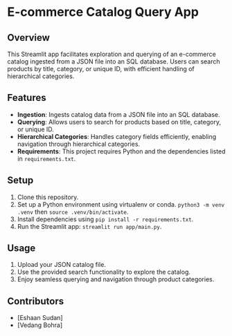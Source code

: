 # E-commerce Catalog Query App

## Overview
This Streamlit app facilitates exploration and querying of an e-commerce catalog ingested from a JSON file into an SQL database. Users can search products by title, category, or unique ID, with efficient handling of hierarchical categories.

## Features
- **Ingestion**: Ingests catalog data from a JSON file into an SQL database.
- **Querying**: Allows users to search for products based on title, category, or unique ID.
- **Hierarchical Categories**: Handles category fields efficiently, enabling navigation through hierarchical categories.
- **Requirements**: This project requires Python and the dependencies listed in `requirements.txt`.

## Setup
1. Clone this repository.
2. Set up a Python environment using virtualenv or conda. `python3 -m venv .venv` then `source .venv/bin/activate`.
3. Install dependencies using `pip install -r requirements.txt`.
4. Run the Streamlit app: `streamlit run app/main.py`.

## Usage
1. Upload your JSON catalog file.
2. Use the provided search functionality to explore the catalog.
3. Enjoy seamless querying and navigation through product categories.

## Contributors
- [Eshaan Sudan]
- [Vedang Bohra]

